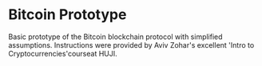 # Bitcoin Prototype
Basic prototype of the Bitcoin blockchain protocol with simplified assumptions.
Instructions were provided by Aviv Zohar's excellent 'Intro to Cryptocurrencies'courseat HUJI.
